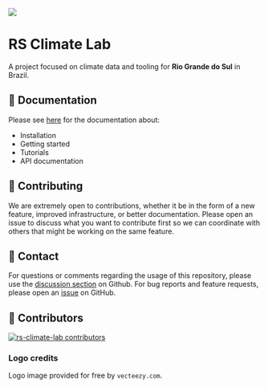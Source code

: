 ![](/docs/source/_static/climate-lab-logo.png)

# RS Climate Lab

A project focused on climate data and tooling for **Rio Grande do Sul** in Brazil.

## 📖 Documentation

Please see [here](https://rs-climate-lab.readthedocs.io) for the
documentation about:

- Installation
- Getting started
- Tutorials
- API documentation

## 💁 Contributing

We are extremely open to contributions, whether it be in the form of a new feature, improved infrastructure, or better documentation. Please open an issue to discuss what you want to contribute first so we can coordinate with others that might be working on the same feature.

## 📮 Contact

For questions or comments regarding the usage of this repository, please use the [discussion section](https://github.com/perone/rs-climate-lab/discussions) on Github. For bug reports and feature requests, please open an [issue](https://github.com/perone/rs-climate-lab/issues) on GitHub.

## 🌟 Contributors

[![rs-climate-lab contributors](https://contrib.rocks/image?repo=perone/rs-climate-lab)](https://github.com/perone/rs-climate-lab/graphs/contributors)

### Logo credits

Logo image provided for free by `vecteezy.com`.


